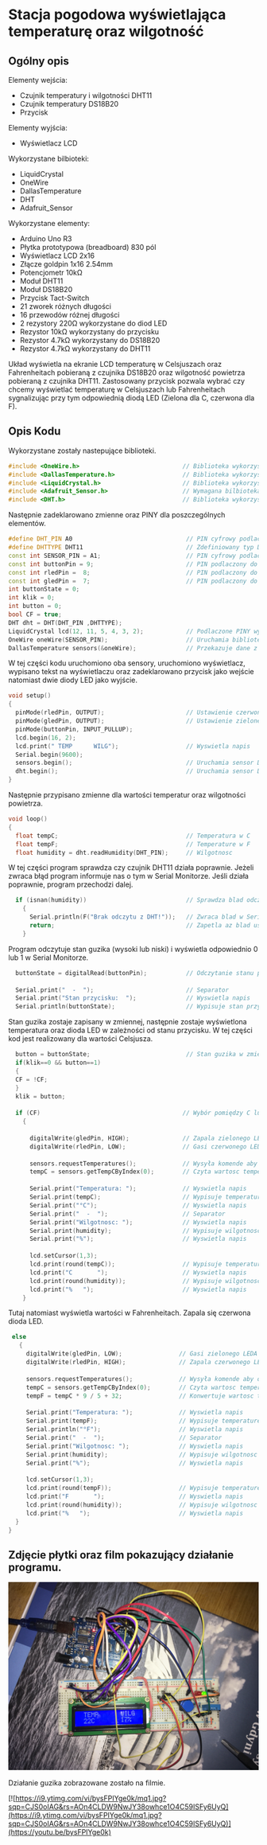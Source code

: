 # Stacja pogodowa wyświetlająca temperaturę oraz wilgotność

## Ogólny opis

Elementy wejścia:

* Czujnik temperatury i wilgotności DHT11
* Czujnik temperatury DS18B20
* Przycisk

Elementy wyjścia:

* Wyświetlacz LCD

Wykorzystane bilbioteki:

* LiquidCrystal
* OneWire
* DallasTemperature
* DHT
* Adafruit_Sensor

Wykorzystane elementy:

* Arduino Uno R3
* Płytka prototypowa (breadboard) 830 pól
* Wyświetlacz LCD 2x16
* Złącze goldpin 1x16 2.54mm
* Potencjometr 10kΩ
* Moduł DHT11
* Moduł DS18B20
* Przycisk Tact-Switch
* 21 zworek różnych długości
* 16 przewodów różnej długości
* 2 rezystory 220Ω wykorzystane do diod LED
* Rezystor 10kΩ wykorzystany do przycisku
* Rezystor 4.7kΩ wykorzystany do DS18B20
* Rezystor 4.7kΩ wykorzystany do DHT11

Układ wyświetla na ekranie LCD temperaturę w Celsjuszach oraz Fahrenheitach pobieraną z czujnika DS18B20 oraz wilgotność powietrza pobieraną z czujnika DHT11.
Zastosowany przycisk pozwala wybrać czy chcemy wyświetlać temperaturę w Celsjuszach lub Fahrenheitach sygnalizując przy tym odpowiednią diodą LED (Zielona dla C, czerwona dla F).

## Opis Kodu
Wykorzystane zostały nastepujące biblioteki.
```cpp
#include <OneWire.h>                             // Biblioteka wykorzystana do poprawnego działania czujnika temperatury DS18B20
#include <DallasTemperature.h>                   // Biblioteka wykorzystana dla czujnika temperatury DS18B20
#include <LiquidCrystal.h>                       // Biblioteka wykorzystana do ekranu LCD
#include <Adafruit_Sensor.h>                     // Wymagana bilbioteka do poprawnego działania sensora DHT11
#include <DHT.h>                                 // Biblioteka wykorzystana dla czujnika DHT11
```
Następnie zadeklarowano zmienne oraz PINY dla poszczególnych elementów.
```cpp
#define DHT_PIN A0                                // PIN cyfrowy podlaczony do DHT11
#define DHTTYPE DHT11                             // Zdefiniowany typ DHT w tym przypadku DHT11
const int SENSOR_PIN = A1;                        // PIN cyfrowy podlaczony do DS18B20
const int buttonPin = 9;                          // PIN podlaczony do guzika
const int rledPin =  8;                           // PIN podlaczony do czerwonego LEDA
const int gledPin =  7;                           // PIN podlaczony do zielonego LEDA
int buttonState = 0;
int klik = 0;
int button = 0;
bool CF = true;
DHT dht = DHT(DHT_PIN ,DHTTYPE);
LiquidCrystal lcd(12, 11, 5, 4, 3, 2);            // Podlaczone PINY wyswietlacza LCD
OneWire oneWire(SENSOR_PIN);                      // Uruchamia biblioteke oneWire
DallasTemperature sensors(&oneWire);              // Przekazuje dane z biblioteki oneWire do bilbioteki DallasTemperature
```
W tej części kodu uruchomiono oba sensory, uruchomiono wyświetlacz, wypisano tekst na wyświetlaczu oraz zadeklarowano przycisk jako wejście natomiast dwie diody LED jako wyjście.
```cpp
void setup()
{
  pinMode(rledPin, OUTPUT);                       // Ustawienie czerwonego LEDA jako wyjście
  pinMode(gledPin, OUTPUT);                       // Ustawienie zielonego LEDA jako wyjście
  pinMode(buttonPin, INPUT_PULLUP);
  lcd.begin(16, 2);
  lcd.print(" TEMP      WILG");                   // Wyswietla napis
  Serial.begin(9600);
  sensors.begin();                                // Uruchamia sensor DS18B20
  dht.begin();                                    // Uruchamia sensor DHT11
}
```
Następnie przypisano zmienne dla wartości temperatur oraz wilgotności powietrza.
```cpp
void loop()
{
  float tempC;                                    // Temperatura w C
  float tempF;                                    // Temperature w F
  float humidity = dht.readHumidity(DHT_PIN);     // Wilgotnosc
```
W tej części program sprawdza czy czujnik DHT11 działa poprawnie.
Jeżeli zwraca błąd program informuje nas o tym w Serial Monitorze.
Jeśli działa poprawnie, program przechodzi dalej.
```cpp
  if (isnan(humidity))                            // Sprawdza blad odczytu z czujnika DHT11
    {
      Serial.println(F("Brak odczytu z DHT!"));   // Zwraca blad w Serial Monitorze
      return;                                     // Zapetla az blad ustanie
    }
```
  Program odczytuje stan guzika (wysoki lub niski) i wyświetla odpowiednio 0 lub 1 w Serial Monitorze. 
```cpp
  buttonState = digitalRead(buttonPin);           // Odczytanie stanu przycisku (HIGH lub LOW)
  
  Serial.print("  -  ");                          // Separator
  Serial.print("Stan przycisku:  ");              // Wyswietla napis
  Serial.println(buttonState);                    // Wypisuje stan przycisku w Serial Monitor
```
Stan guzika zostaje zapisany w zmiennej, następnie zostaje wyświetlona temperatura oraz dioda LED w zależności od stanu przycisku.
W tej części kod jest realizowany dla wartości Celsjusza.
```cpp
  button = buttonState;                           // Stan guzika w zmiennej
  if(klik==0 && button==1)
  {
  CF = !CF;
  }
  klik = button;
  
  if (CF)                                        // Wybór pomiędzy C lub F
    {

      digitalWrite(gledPin, HIGH);               // Zapala zielonego LEDA
      digitalWrite(rledPin, LOW);                // Gasi czerwonego LEDA
      
      sensors.requestTemperatures();             // Wysyła komende aby odczytac wartosc temperatury
      tempC = sensors.getTempCByIndex(0);        // Czyta wartosc temperatury w C

      Serial.print("Temperatura: ");             // Wyswietla napis
      Serial.print(tempC);                       // Wypisuje temperature w C
      Serial.print("°C");                        // Wyswietla napis
      Serial.print("  -  ");                     // Separator
      Serial.print("Wilgotnosc: ");              // Wyswietla napis
      Serial.print(humidity);                    // Wypisuje wilgotnosc w %
      Serial.print("%");                         // Wyswietla napis
  
      lcd.setCursor(1,3);                        
      lcd.print(round(tempC));                   // Wypisuje temperature w C
      lcd.print("C       ");                     // Wyswietla napis
      lcd.print(round(humidity));                // Wypisuje wilgotnosc w %
      lcd.print("%   ");                         // Wyswietla napis
    }
 ```
 Tutaj natomiast wyświetla wartości w Fahrenheitach.
 Zapala się czerwona dioda LED.
 ```cpp
  else
    {   
      digitalWrite(gledPin, LOW);                // Gasi zielonego LEDA
      digitalWrite(rledPin, HIGH);               // Zapala czerwonego LEDA
      
      sensors.requestTemperatures();             // Wysyła komende aby odczytac wartosc temperatury
      tempC = sensors.getTempCByIndex(0);        // Czyta wartosc temperatury w C
      tempF = tempC * 9 / 5 + 32;                // Konwertuje wartosc temperatury z C na F

      Serial.print("Temperatura: ");             // Wyswietla napis
      Serial.print(tempF);                       // Wypisuje temperature w F
      Serial.println("°F");                      // Wyswietla napis
      Serial.print("  -  ");                     // Separator
      Serial.print("Wilgotnosc: ");              // Wyswietla napis
      Serial.print(humidity);                    // Wypisuje wilgotnosc w %
      Serial.print("%");                         // Wyswietla napis
  
      lcd.setCursor(1,3);                        
      lcd.print(round(tempF));                   // Wypisuje temperature w F
      lcd.print("F       ");                     // Wyswietla napis
      lcd.print(round(humidity));                // Wypisuje wilgotnosc w %
      lcd.print("%   ");                         // Wyswietla napis
   }
}
```
## Zdjęcie płytki oraz film pokazujący działanie programu.

![photoC](media/photoC.JPG)

Działanie guzika zobrazowane zostało na filmie.

[![https://i9.ytimg.com/vi/bysFPIYge0k/mq1.jpg?sqp=CJS0oIAG&rs=AOn4CLDW9NwJY38owhce1O4C59ISFy6UyQ](https://i9.ytimg.com/vi/bysFPIYge0k/mq1.jpg?sqp=CJS0oIAG&rs=AOn4CLDW9NwJY38owhce1O4C59ISFy6UyQ)](https://youtu.be/bysFPIYge0k)
